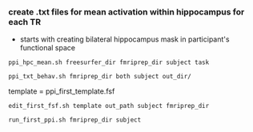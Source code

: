 ### create .txt files for mean activation within hippocampus for each TR
* starts with creating bilateral hippocampus mask in participant's functional space
```
ppi_hpc_mean.sh freesurfer_dir fmriprep_dir subject task
```

```
ppi_txt_behav.sh fmriprep_dir both subject out_dir/
```
template = ppi_first_template.fsf
``` 
edit_first_fsf.sh template out_path subject fmriprep_dir
```

```
run_first_ppi.sh fmriprep_dir subject
```
